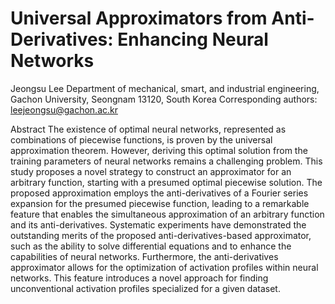 
# Universal Approximators from Anti-Derivatives: Enhancing Neural Networks
Jeongsu Lee
Department of mechanical, smart, and industrial engineering, Gachon University, Seongnam 13120, South Korea
Corresponding authors: leejeongsu@gachon.ac.kr 

Abstract
The existence of optimal neural networks, represented as combinations of piecewise functions, is proven by the universal approximation theorem. However, deriving this optimal solution from the training parameters of neural networks remains a challenging problem. This study proposes a novel strategy to construct an approximator for an arbitrary function, starting with a presumed optimal piecewise solution. The proposed approximation employs the anti-derivatives of a Fourier series expansion for the presumed piecewise function, leading to a remarkable feature that enables the simultaneous approximation of an arbitrary function and its anti-derivatives. Systematic experiments have demonstrated the outstanding merits of the proposed anti-derivatives-based approximator, such as the ability to solve differential equations and to enhance the capabilities of neural networks. Furthermore, the anti-derivatives approximator allows for the optimization of activation profiles within neural networks. This feature introduces a novel approach for finding unconventional activation profiles specialized for a given dataset.
